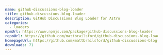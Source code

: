 ```yaml
---
name: github-discussions-blog-loader
title: github-discussions-blog-loader
description: GitHub Discussions Blog Loader for Astro
categories:
  - loaders
npmUrl: https://www.npmjs.com/package/github-discussions-blog-loader
repoUrl: https://github.com/mattbrailsford/github-discussions-blog-loader
homepageUrl: https://github.com/mattbrailsford/github-discussions-blog-loader
downloads: 71
---
```

